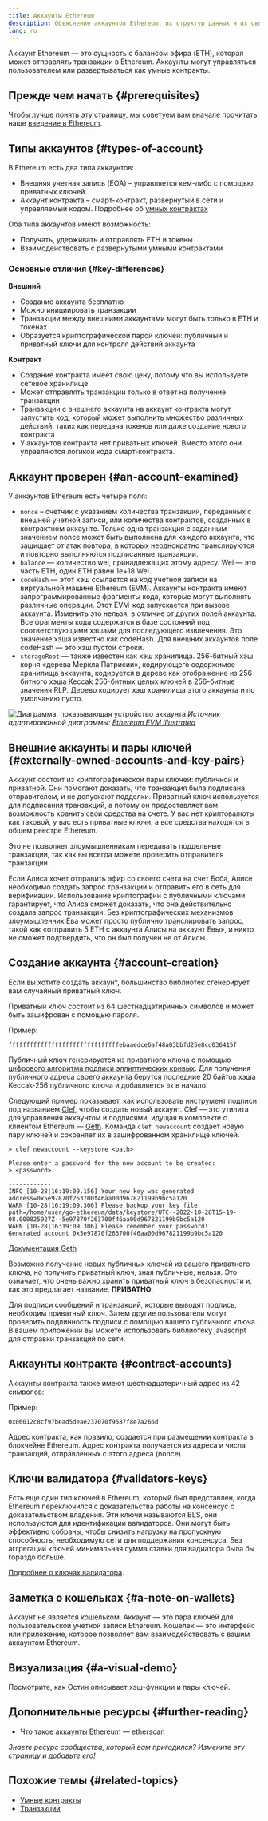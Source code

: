 ```yaml
---
title: Аккаунты Ethereum
description: Объяснение аккаунтов Ethereum, их структур данных и их связи с криптографической парой ключей.
lang: ru
---
```


Аккаунт Ethereum — это сущность с балансом эфира (ETH), которая может отправлять транзакции в Ethereum. Аккаунты могут управляться пользователем или развертываться как умные контракты.

## Прежде чем начать \{#prerequisites}

Чтобы лучше понять эту страницу, мы советуем вам вначале прочитать наше [введение в Ethereum](/developers/docs/intro-to-ethereum/).

## Типы аккаунтов \{#types-of-account}

В Ethereum есть два типа аккаунтов:

- Внешняя учетная запись (EOA) – управляется кем-либо с помощью приватных ключей.
- Аккаунт контракта – смарт-контракт, развернутый в сети и управляемый кодом. Подробнее об [умных контрактах](/developers/docs/smart-contracts/)

Оба типа аккаунтов имеют возможность:

- Получать, удерживать и отправлять ETH и токены
- Взаимодействовать с развернутыми умными контрактами

### Основные отличия \{#key-differences}

**Внешний**

- Создание аккаунта бесплатно
- Можно инициировать транзакции
- Транзакции между внешними аккаунтами могут быть только в ETH и токенах
- Образуется криптографической парой ключей: публичный и приватный ключи для контроля действий аккаунта

**Контракт**

- Создание контракта имеет свою цену, потому что вы используете сетевое хранилище
- Может отправлять транзакции только в ответ на получение транзакции
- Транзакции с внешнего аккаунта на аккаунт контракта могут запустить код, который может выполнить множество различных действий, таких как передача токенов или даже создание нового контракта
- У аккаунтов контракта нет приватных ключей. Вместо этого они управляются логикой кода смарт-контракта.

## Аккаунт проверен \{#an-account-examined}

У аккаунтов Ethereum есть четыре поля:

- `nonce` – счетчик с указанием количества транзакций, переданных с внешней учетной записи, или количества контрактов, созданных в контрактном аккаунте. Только одна транзакция с заданным значением nonce может быть выполнена для каждого аккаунта, что защищает от атак повтора, в которых неоднократно транслируются и повторно выполняются подписанные транзакции.
- `balance` — количество wei, принадлежащих этому адресу. Wei — это часть ЕТН, один ETH равен 1e+18 Wei.
- `codeHash` — этот хэш ссылается на _код_ учетной записи на виртуальной машине Ethereum (EVM). Аккаунты контракта имеют запрограммированные фрагменты кода, которые могут выполнять различные операции. Этот EVM-код запускается при вызове аккаунта. Изменить это нельзя, в отличие от других полей аккаунта. Все фрагменты кода содержатся в базе состояний под соответствующими хэшами для последующего извлечения. Это значение хэша известно как codeHash. Для внешних аккаунтов поле codeHash — это хэш пустой строки.
- `storageRoot` — также известен как хэш хранилища. 256-битный хэш корня «дерева Меркла Патрисии», кодирующего содержимое хранилища аккаунта, кодируется в дереве как отображение из 256-битного хэша Keccak 256-битных целых ключей в 256-битные значения RLP. Дерево кодирует хэш хранилища этого аккаунта и по умолчанию пусто.

![Диаграмма, показывающая устройство аккаунта](./accounts.png) _Источник адаптированной диаграммы: [Ethereum EVM illustrated](https://takenobu-hs.github.io/downloads/ethereum_evm_illustrated.pdf)_

## Внешние аккаунты и пары ключей \{#externally-owned-accounts-and-key-pairs}

Аккаунт состоит из криптографической пары ключей: публичной и приватной. Они помогают доказать, что транзакция была подписана отправителем, и не допускают подделки. Приватный ключ используется для подписания транзакций, а потому он предоставляет вам возможность хранить свои средства на счете. У вас нет криптовалюты как таковой, у вас есть приватные ключи, а все средства находятся в общем реестре Ethereum.

Это не позволяет злоумышленникам передавать поддельные транзакции, так как вы всегда можете проверить отправителя транзакции.

Если Алиса хочет отправить эфир со своего счета на счет Боба, Алисе необходимо создать запрос транзакции и отправить его в сеть для верификации. Использование криптографии с публичными ключами гарантирует, что Алиса сможет доказать, что она действительно создала запрос транзакции. Без криптографических механизмов злоумышленник Ева может просто публично транслировать запрос, такой как «отправить 5 ETH с аккаунта Алисы на аккаунт Евы», и никто не сможет подтвердить, что он был получен не от Алисы.

## Создание аккаунта \{#account-creation}

Если вы хотите создать аккаунт, большинство библиотек сгенерирует вам случайный приватный ключ.

Приватный ключ состоит из 64 шестнадцатиричных символов и может быть зашифрован с помощью пароля.

Пример:

`fffffffffffffffffffffffffffffffebaaedce6af48a03bbfd25e8cd036415f`

Публичный ключ генерируется из приватного ключа с помощью [цифрового алгоритма подписи эллиптических кривых](https://wikipedia.org/wiki/Elliptic_Curve_Digital_Signature_Algorithm). Для получения публичного адреса своего аккаунта берутся последние 20 байтов хэша Keccak-256 публичного ключа и добавляется `0x` в начало.

Следующий пример показывает, как использовать инструмент подписи под названием [Clef](https://geth.ethereum.org/docs/tools/clef/introduction), чтобы создать новый аккаунт. Clef — это утилита для управления аккаунтом и подписями, идущая в комплекте с клиентом Ethereum — [Geth](https://geth.ethereum.org). Команда `clef newaccount` создает новую пару ключей и сохраняет их в зашифрованном хранилище ключей.

```
> clef newaccount --keystore <path>

Please enter a password for the new account to be created:
> <password>

------------
INFO [10-28|16:19:09.156] Your new key was generated       address=0x5e97870f263700f46aa00d967821199b9bc5a120
WARN [10-28|16:19:09.306] Please backup your key file      path=/home/user/go-ethereum/data/keystore/UTC--2022-10-28T15-19-08.000825927Z--5e97870f263700f46aa00d967821199b9bc5a120
WARN [10-28|16:19:09.306] Please remember your password!
Generated account 0x5e97870f263700f46aa00d967821199b9bc5a120
```

[Документация Geth](https://geth.ethereum.org/docs)

Возможно получение новых публичных ключей из вашего приватного ключа, но получить приватный ключ, зная публичные, нельзя. Это означает, что очень важно хранить приватный ключ в безопасности и, как это предлагает название, **ПРИВАТНО**.

Для подписи сообщений и транзакций, которые выводят подпись, необходим приватный ключ. Затем другие пользователи могут проверить подлинность подписи с помощью вашего публичного ключа. В вашем приложении вы можете использовать библиотеку javascript для отправки транзакций по сети.

## Аккаунты контракта \{#contract-accounts}

Аккаунты контракта также имеют шестнадцатеричный адрес из 42 символов:

Пример:

`0x06012c8cf97bead5deae237070f9587f8e7a266d`

Адрес контракта, как правило, создается при размещении контракта в блокчейне Ethereum. Адрес контракта получается из адреса и числа транзакций, отправленных с этого адреса (nonce).

## Ключи валидатора \{#validators-keys}

Есть еще один тип ключей в Ethereum, который был представлен, когда Ethereum переключился с доказательства работы на консенсус с доказательством владения. Эти ключи называются BLS, они используются для идентификации валидаторов. Они могут быть эффективно собраны, чтобы снизить нагрузку на пропускную способность, необходимую сети для поддержания консенсуса. Без аггрегации ключей минимальная сумма ставки для вадиатора была бы гораздо больше.

[Подробнее о ключах валидатора](/developers/docs/consensus-mechanisms/pos/keys/).

## Заметка о кошельках \{#a-note-on-wallets}

Аккаунт не является кошельком. Аккаунт — это пара ключей для пользовательской учетной записи Ethereum. Кошелек — это интерфейс или приложение, которое позволяет вам взаимодействовать с вашим аккаунтом Ethereum.

## Визуализация \{#a-visual-demo}

Посмотрите, как Остин описывает хэш-функции и пары ключей.

<YouTube id="QJ010l-pBpE" />

<YouTube id="9LtBDy67Tho" />

## Дополнительные ресурсы \{#further-reading}

- [Что такое аккаунты Ethereum](https://info.etherscan.com/understanding-ethereum-accounts/) — etherscan

_Знаете ресурс сообщества, который вам пригодился? Измените эту страницу и добавьте его!_

## Похожие темы \{#related-topics}

- [Умные контракты](/developers/docs/smart-contracts/)
- [Транзакции](/developers/docs/transactions/)
